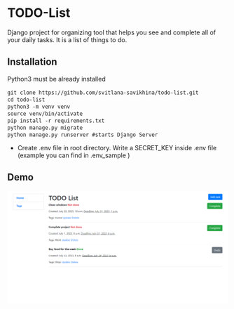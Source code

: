 # TODO-List
Django project for organizing tool that helps you see and complete all of your daily tasks. It is a list of things to do.
## Installation
Python3 must be already installed

```shell
git clone https://github.com/svitlana-savikhina/todo-list.git
cd todo-list
python3 -m venv venv
source venv/bin/activate
pip install -r requirements.txt
python manage.py migrate
python manage.py runserver #starts Django Server
```
* Create .env file in root directory.
Write a SECRET_KEY inside .env file (example you can find in .env_sample )

## Demo
![website interface](todo_list.png)